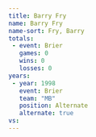 ```yaml
---
title: Barry Fry
name: Barry Fry
name-sort: Fry, Barry
totals:
 - event: Brier
   games: 0
   wins: 0
   losses: 0
years:
 - year: 1998
   event: Brier
   team: "MB"
   position: Alternate
   alternate: true
vs:
---
```

